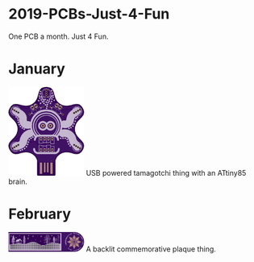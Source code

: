 # 2019-PCBs-Just-4-Fun
One PCB a month. Just 4 Fun.

# January
<img src="./01-JAN/doc/jan_pcb_front.png" width=150px>
USB powered tamagotchi thing with an ATtiny85 brain.

# February
<img src="./02-FEB/doc/feb_pcb_front.png" width=150px>
A backlit commemorative plaque thing.
